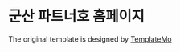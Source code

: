 # 군산 파트너호 홈페이지

The original template is designed by [TemplateMo](https://www.free-css.com/free-css-templates/page240/newline)